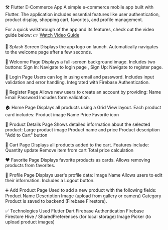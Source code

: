 🛠️ Flutter E-Commerce App
A simple e-commerce mobile app built with Flutter. The application includes essential features like user authentication, product display, shopping cart, favorites, and profile management.

For a quick walkthrough of the app and its features, check out the video guide below:
👉 <a href="https://drive.google.com/file/d/1M11gavybpGBZO54l_VoaF3rNRgetHOkd/view?usp=share_link" target="_blank">Watch Video Guide</a>

📱 Splash Screen
Displays the app logo on launch.
Automatically navigates to the welcome page after a few seconds.

👋 Welcome Page
Displays a full-screen background image.
Includes two buttons:
Sign In: Navigate to login page , Sign Up: Navigate to register page.

🔐 Login Page
Users can log in using email and password.
Includes input validation and error handling.
Integrated with Firebase Authentication.

📝 Register Page
Allows new users to create an account by providing:
Name
Email
Password
Includes form validation.

🏠 Home Page
Displays all products using a Grid View layout.
Each product card includes:
Product image
Name
Price
Favorite icon

📄 Product Details Page
Shows detailed information about the selected product:
Large product image
Product name and price
Product description
"Add to Cart" button

🛒 Cart Page
Displays all products added to the cart.
Features include:
Quantity update
Remove item from cart
Total price calculation

❤️ Favorite Page
Displays favorite products as cards.
Allows removing products from favorites.

👤 Profile Page
Displays user's profile data:
Image
Name
Allows users to edit their information.
Includes a Logout button.

➕ Add Product Page
Used to add a new product with the following fields:
Product Name
Description
Image (upload from gallery or camera)
Category
Product is saved to backend (Firebase Firestore).

✅ Technologies Used
Flutter
Dart
Firebase Authentication
Firebase Firestore
Hive / SharedPreferences (for local storage)
Image Picker (to upload product images)
